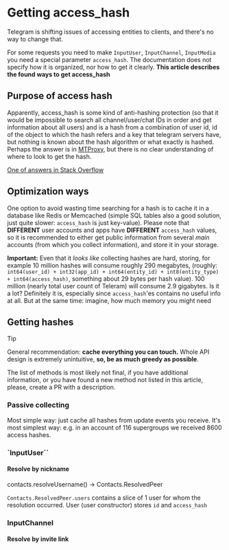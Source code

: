 # Getting access_hash

Telegram is shifting issues of accessing entities to clients, and there's no way
to change that.

For some requests you need to make `InputUser`, `InputChannel`, `InputMedia` you
need a special parameter `access_hash`. The documentation does not specify how
it is organized, nor how to get it clearly. **This article describes the found
ways to get access_hash**

## Purpose of access hash

Apparently, access_hash is some kind of anti-hashing protection (so that it
would be impossible to search all channel/user/chat IDs in order and get
information about all users) and is a hash from a combination of user id, id of
the object to which the hash refers and a key that telegram servers have, but
nothing is known about the hash algorithm or what exactly is hashed. Perhaps the
answer is in [MTProxy](https://github.com/TelegramMessenger/MTProxy), but there
is no clear understanding of where to look to get the hash.

[One of answers in Stack Overflow](https://stackoverflow.com/questions/46736549/telegram-channel-how-to-get-access-hash)

## Optimization ways

One option to avoid wasting time searching for a hash is to cache it in a
database like Redis or Memcached (simple SQL tables also a good solution, just
quite slower: `access_hash` is just key-value). Please note that **DIFFERENT**
user accounts and apps have **DIFFERENT** `access_hash` values, so it is
recommended to either get public information from several _main_ accounts (from
which you collect information), and store it in your storage.

**Important:** Even that it _looks like_ collecting hashes are hard, storing,
for example 10 million hashes will consume roughly 290 megabytes, (roughly:
`int64(user_id) + int32(app_id) + int64(entity_id) + int8(entity_type) +
int64(access_hash)`, something about 29 bytes per hash value). 100 million
(nearly total user count of Teleram) will consume 2.9 gigabytes. Is it a lot?
Definitely it is, especially since `access_hash`'es contains no useful info at
all. But at the same time: imagine, how much memory you might need

## Getting hashes

> [!TIP]
> General recommendation: **cache everything you can touch.** Whole API design
> is extremely unintuitive, **so, be as much greedy as possible**.


The list of methods is most likely not final, if you have additional
information, or you have found a new method not listed in this article, please,
create a PR with a description.

### Passive collecting

Most simple way: just cache all hashes from update events you receive. It's most
simplest way: e.g. in an account of 116 supergroups we received 8600 access
hashes.

### `InputUser``

#### Resolve by nickname

contacts.resolveUsername() -> Contacts.ResolvedPeer

`Contacts.ResolvedPeer.users` contains a slice of 1 user for whom the resolution
occurred. User (user constructor) stores `id` and `access_hash`

### InputChannel

#### Resolve by invite link
